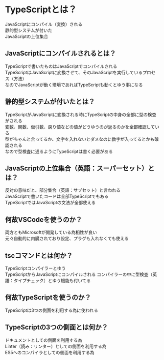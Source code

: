 <!-- ここにやった事や学んだ事などをメモして書き留めておこう！！ -->
<!-- 自分で買ってUdemyで学んだ事の成果物です -->
# TypeScriptとは？

 JavaScriptにコンパイル（変換）される<br>
 静的型システムが付いた  
 JavaScriptの上位集合  

## JavaScriptにコンパイルされるとは？

TypeScriptで書いたものはJavaScriptでコンパイルされる<br>
TypeScriptはJavaScriptに変換させて、そのJavaScriptを実行しているプロセス（方法）<br>
なのでJavaScriptが動く環境であればTypeScriptも動くとゆう事になる<br>

## 静的型システムが付いたとは？

TypeScriptがJavaScriptに変換される時にTypeScriptの中身の全部に型の検査がされる<br>
変数、関数、仮引数、戻り値などの値がどうゆうのが返るのかを全部確認している<br>
型がちゃんと合ってるか、文字を入れないとダメなのに数字が入ってるとかも確認される<br>
なので型検査に通るようにTypeScriptは書く必要がある<br>

## JavaScriptの上位集合（英語：スーパーセット）とは？

反対の意味だと、部分集合（英語：サブセット）と言われる<br>
JavaScriptで書いたコードは全部TypeScriptでもある<br>
TypeScriptではJavaScriptの文法が全部使える<br>

## 何故VSCodeを使うのか？

両方ともMicrosoftが開発している為相性が良い<br>
元々自動的に内臓されており設定、プラグも入れなくても使える<br>

## tscコマンドとは何か？

TypeScriptコンパイラーとゆう<br>
TypeScriptからJavaScriptにコンパイルされる
コンパイラーの中に型検査（英語：タイプチェック）とゆう機能も付いてる

## 何故TypeScriptを使うのか？

TypeScriptは3つの側面を利用する為に使われる<br>

## TypeScriptの3つの側面とは何か？

ドキュメントとしての側面を利用する為<br>
Linter（読み：リンター）としての側面を利用する為<br>
ES5へのコンパイラとしての側面を利用する為<br>
